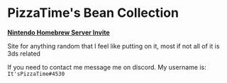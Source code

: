 # PizzaTime's Bean Collection

[**Nintendo Homebrew Server Invite**](https://discord.gg/C29hYvh)

Site for anything random that I feel like putting on it, most if not all of it is 3ds related

If you need to contact me message me on discord. My username is: `It'sPizzaTime#4530`
